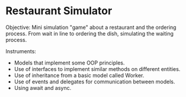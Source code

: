 # Restaurant Simulator

Objective:
Mini simulation "game" about a restaurant and the ordering process. From wait in line to ordering the dish, simulating the waiting process.

Instruments:
- Models that implement some OOP principles.
- Use of interfaces to implement similar methods on different entities.
- Use of inheritance from a basic model called Worker.
- Use of events and delegates for communication between models.
- Using await and async.
